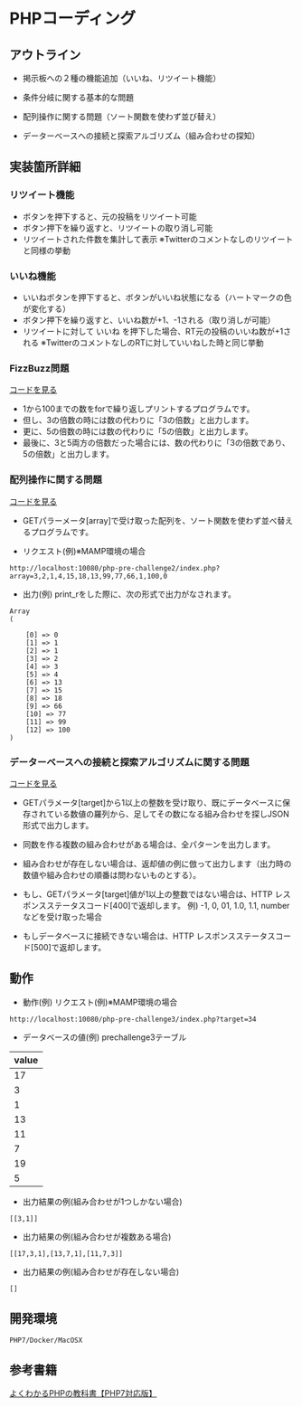 # PHPコーディング

## アウトライン
- 掲示板への２種の機能追加（いいね、リツイート機能）

- 条件分岐に関する基本的な問題

- 配列操作に関する問題（ソート関数を使わず並び替え）

- データーベースへの接続と探索アルゴリズム（組み合わせの探知）

## 実装箇所詳細

### リツイート機能
- ボタンを押下すると、元の投稿をリツイート可能
- ボタン押下を繰り返すと、リツイートの取り消し可能
- リツイートされた件数を集計して表示
※Twitterのコメントなしのリツイートと同様の挙動

### いいね機能
- いいねボタンを押下すると、ボタンがいいね状態になる（ハートマークの色が変化する）
- ボタン押下を繰り返すと、いいね数が+1、-1される（取り消しが可能）
- リツイートに対して いいね を押下した場合、RT元の投稿のいいね数が+1される
※TwitterのコメントなしのRTに対していいねした時と同じ挙動

### FizzBuzz問題

[コードを見る](https://github.com/KakoFujimoto/quelcode-php/blob/feature/php-pre-challenge1/html/php-pre-challenge1/index.php)

- 1から100までの数をforで繰り返しプリントするプログラムです。
- 但し、3の倍数の時には数の代わりに「3の倍数」と出力します。
- 更に、5の倍数の時には数の代わりに「5の倍数」と出力します。
- 最後に、3と5両方の倍数だった場合には、数の代わりに「3の倍数であり、5の倍数」と出力します。


### 配列操作に関する問題

[コードを見る](https://github.com/KakoFujimoto/quelcode-php/blob/feature/php-pre-challenge2/html/php-pre-challenge2/index.php)

- GETパラーメータ[array]で受け取った配列を、ソート関数を使わず並べ替えるプログラムです。

- リクエスト(例)※MAMP環境の場合
```
http://localhost:10080/php-pre-challenge2/index.php?array=3,2,1,4,15,18,13,99,77,66,1,100,0
```


- 出力(例)
print_rをした際に、次の形式で出力がなされます。

```
Array
(

    [0] => 0
    [1] => 1
    [2] => 1
    [3] => 2
    [4] => 3
    [5] => 4
    [6] => 13
    [7] => 15
    [8] => 18
    [9] => 66
    [10] => 77
    [11] => 99
    [12] => 100
)
```
### データーベースへの接続と探索アルゴリズムに関する問題 

[コードを見る](https://github.com/KakoFujimoto/quelcode-php/blob/master/html/php-pre-challenge3/index.php)

- GETパラメータ[target]から1以上の整数を受け取り、既にデータベースに保存されている数値の羅列から、足してその数になる組み合わせを探しJSON形式で出力します。
- 同数を作る複数の組み合わせがある場合は、全パターンを出力します。
- 組み合わせが存在しない場合は、返却値の例に倣って出力します（出力時の数値や組み合わせの順番は問わないものとする）。

- もし、GETパラメータ[target]値が1以上の整数ではない場合は、HTTP レスポンスステータスコード[400]で返却します。
例) -1,  0, 01, 1.0, 1.1,  number などを受け取った場合

- もしデータベースに接続できない場合は、HTTP レスポンスステータスコード[500]で返却します。

## 動作

- 動作(例)
リクエスト(例)※MAMP環境の場合
```
http://localhost:10080/php-pre-challenge3/index.php?target=34
```

- データベースの値(例)
prechallenge3テーブル

|value|
|:--|
|17|
|3|
|1|
|13|
|11|
|7|
|19|
|5|

- 出力結果の例(組み合わせが1つしかない場合)
```
[[3,1]]
```
- 出力結果の例(組み合わせが複数ある場合)
```
[[17,3,1],[13,7,1],[11,7,3]]
```
- 出力結果の例(組み合わせが存在しない場合)
```
[]
```

## 開発環境
```
PHP7/Docker/MacOSX
```

## 参考書籍
<a href="https://www.amazon.co.jp/%E3%82%88%E3%81%8F%E3%82%8F%E3%81%8B%E3%82%8BPHP%E3%81%AE%E6%95%99%E7%A7%91%E6%9B%B8-%E3%80%90PHP7%E5%AF%BE%E5%BF%9C%E7%89%88%E3%80%91-%E6%95%99%E7%A7%91%E6%9B%B8%E3%82%B7%E3%83%AA%E3%83%BC%E3%82%BA-%E3%81%9F%E3%81%AB%E3%81%90%E3%81%A1-%E3%81%BE%E3%81%93%E3%81%A8-ebook/dp/B07C3QQKTX/">よくわかるPHPの教科書【PHP7対応版】</a>

